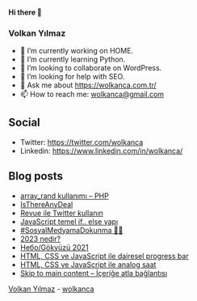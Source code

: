 #### Hi there 👋

### Volkan Yılmaz

- 🔭 I’m currently working on HOME.
- 🌱 I’m currently learning Python.
- 👯 I’m looking to collaborate on WordPress.
- 🤔 I’m looking for help with SEO.
- 💬 Ask me about https://wolkanca.com.tr/
- 📫 How to reach me: wolkanca@gmail.com

## Social
- Twitter: https://twitter.com/wolkanca
- Linkedin: https://www.linkedin.com/in/wolkanca/



## Blog posts
<!-- BLOG-POST-LIST:START -->
- [array_rand kullanımı – PHP](https://wolkanca.com.tr/array_rand-kullanimi-php/)
- [IsThereAnyDeal](https://wolkanca.com.tr/isthereanydeal/)
- [Revue ile Twitter kullanın](https://wolkanca.com.tr/revue-ile-twitter-kullanin/)
- [JavaScript temel if.. else yapı](https://wolkanca.com.tr/javascript-temel-if-else-yapi/)
- [#SosyalMedyamaDokunma 💪🏻](https://wolkanca.com.tr/sosyalmedyamadokunma-%f0%9f%92%aa%f0%9f%8f%bb/)
- [2023 nedir?](https://wolkanca.com.tr/2023-nedir/)
- [Небо/Gökyüzü 2021](https://wolkanca.com.tr/%d0%bd%d0%b5%d0%b1%d0%be-gokyuzu-2021/)
- [HTML, CSS ve JavaScript ile dairesel progress bar](https://wolkanca.com.tr/html-css-ve-javascript-ile-dairesel-progress-bar/)
- [HTML, CSS ve JavaScript ile analog saat](https://wolkanca.com.tr/html-css-ve-javascript-ile-analog-saat/)
- [Skip to main content – İçeriğe atla bağlantısı](https://wolkanca.com.tr/skip-to-main-content-icerige-atla-baglantisi/)
<!-- BLOG-POST-LIST:END -->


[Volkan Yılmaz](https://volkanyilmaz.com.tr/) - [wolkanca](https://wolkanca.com.tr/)
